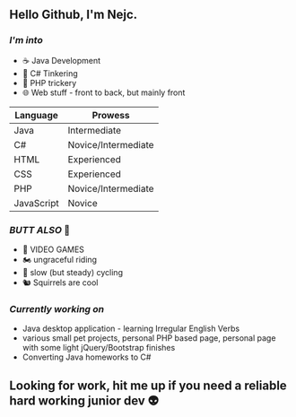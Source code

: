 ## Hello Github, I'm Nejc.

### _I'm into_
* :coffee: Java Development
* :musical_score: C# Tinkering
* :elephant: PHP trickery
* :globe_with_meridians: Web stuff - front to back, but mainly front

Language | Prowess
------------ | -------------
Java | Intermediate
C# | Novice/Intermediate
HTML | Experienced
CSS | Experienced
PHP | Novice/Intermediate
JavaScript | Novice

### _BUTT ALSO_ :peach:
* :space_invader: VIDEO GAMES
* :motorcycle: ungraceful riding
* :bicyclist: slow (but steady) cycling
* :chipmunk: Squirrels are cool


###  _Currently working on_
* Java desktop application - learning Irregular English Verbs
* various small pet projects, personal PHP based page, personal page with some light jQuery/Bootstrap finishes
* Converting Java homeworks to C#

## Looking for work, hit me up if you need a reliable hard working junior dev :alien:
